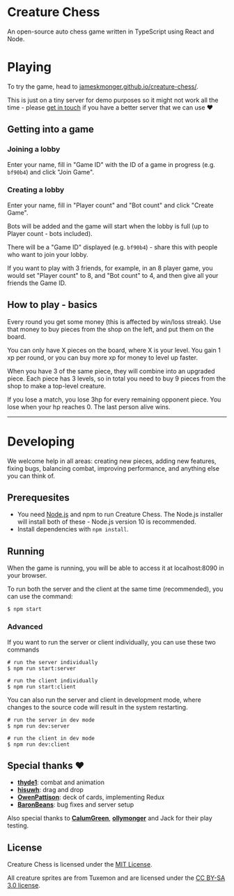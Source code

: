 # Creature Chess

An open-source auto chess game written in TypeScript using React and Node.

# Playing

To try the game, head to [jameskmonger.github.io/creature-chess/](https://jameskmonger.github.io/creature-chess/).

This is just on a tiny server for demo purposes so it might not work all the time - please [get in touch](mailto:jameskmonger@hotmail.co.uk) if you have a better server that we can use :heart:

## Getting into a game

### Joining a lobby

Enter your name, fill in "Game ID" with the ID of a game in progress (e.g. `bf90b4`) and click "Join Game".

### Creating a lobby

Enter your name, fill in "Player count" and "Bot count" and click "Create Game".

Bots will be added and the game will start when the lobby is full (up to Player count - bots included).

There will be a "Game ID" displayed (e.g. `bf90b4`) - share this with people who want to join your lobby.

If you want to play with 3 friends, for example, in an 8 player game, you would set "Player count" to 8, and "Bot count" to 4, and then give all your friends the Game ID.

## How to play - basics

Every round you get some money (this is affected by win/loss streak). Use that money to buy pieces from the shop on the left, and put them on the board.

You can only have X pieces on the board, where X is your level. You gain 1 xp per round, or you can buy more xp for money to level up faster.

When you have 3 of the same piece, they will combine into an upgraded piece. Each piece has 3 levels, so in total you need to buy 9 pieces from the shop to make a top-level creature.

If you lose a match, you lose 3hp for every remaining opponent piece. You lose when your hp reaches 0. The last person alive wins.

---

# Developing

We welcome help in all areas: creating new pieces, adding new features, fixing bugs, balancing combat, improving performance, and anything else you can think of.

## Prerequesites

- You need [Node.js](https://nodejs.org/en/) and npm to run Creature Chess. The Node.js installer will install both of these - Node.js version 10 is recommended.
- Install dependencies with `npm install`.

## Running

When the game is running, you will be able to access it at localhost:8090 in your browser.

To run both the server and the client at the same time (recommended), you can use the command:

```shell
$ npm start
```

### Advanced

If you want to run the server or client individually, you can use these two commands

```shell
# run the server individually
$ npm run start:server

# run the client individually
$ npm run start:client
```

You can also run the server and client in development mode, where changes to the source code will result in the system restarting.

```shell
# run the server in dev mode
$ npm run dev:server

# run the client in dev mode
$ npm run dev:client
```

## Special thanks :heart:

- **[thyde1](https://github.com/thyde1)**: combat and animation
- **[hisuwh](https://github.com/hisuwh)**: drag and drop
- **[OwenPattison](https://github.com/OwenPattison)**: deck of cards, implementing Redux
- **[BaronBeans](https://github.com/BaronBeans)**: bug fixes and server setup

Also special thanks to **[CalumGreen](https://github.com/CalumGreen)**, **[ollymonger](https://github.com/ollymonger)** and Jack for their play testing.

## License

Creature Chess is licensed under the [MIT License](LICENSE).

All creature sprites are from Tuxemon and are licensed under the [CC BY-SA 3.0 license](https://creativecommons.org/licenses/by-sa/3.0/).
